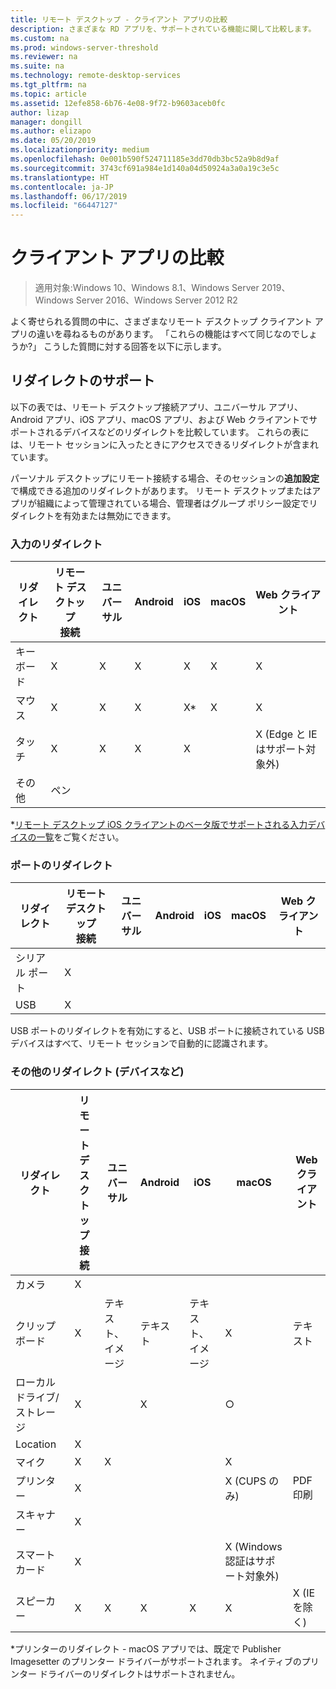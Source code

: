 ```yaml
---
title: リモート デスクトップ - クライアント アプリの比較
description: さまざまな RD アプリを、サポートされている機能に関して比較します。
ms.custom: na
ms.prod: windows-server-threshold
ms.reviewer: na
ms.suite: na
ms.technology: remote-desktop-services
ms.tgt_pltfrm: na
ms.topic: article
ms.assetid: 12efe858-6b76-4e08-9f72-b9603aceb0fc
author: lizap
manager: dongill
ms.author: elizapo
ms.date: 05/20/2019
ms.localizationpriority: medium
ms.openlocfilehash: 0e001b590f524711185e3dd70db3bc52a9b8d9af
ms.sourcegitcommit: 3743cf691a984e1d140a04d50924a3a0a19c3e5c
ms.translationtype: HT
ms.contentlocale: ja-JP
ms.lasthandoff: 06/17/2019
ms.locfileid: "66447127"
---
```

# <a name="compare-the-client-apps"></a>クライアント アプリの比較

>適用対象:Windows 10、Windows 8.1、Windows Server 2019、Windows Server 2016、Windows Server 2012 R2

よく寄せられる質問の中に、さまざまなリモート デスクトップ クライアント アプリの違いを尋ねるものがあります。 「これらの機能はすべて同じなのでしょうか?」 こうした質問に対する回答を以下に示します。

## <a name="redirection-support"></a>リダイレクトのサポート

以下の表では、リモート デスクトップ接続アプリ、ユニバーサル アプリ、Android アプリ、iOS アプリ、macOS アプリ、および Web クライアントでサポートされるデバイスなどのリダイレクトを比較しています。 これらの表には、リモート セッションに入ったときにアクセスできるリダイレクトが含まれています。 

パーソナル デスクトップにリモート接続する場合、そのセッションの**追加設定**で構成できる追加のリダイレクトがあります。 リモート デスクトップまたはアプリが組織によって管理されている場合、管理者はグループ ポリシー設定でリダイレクトを有効または無効にできます。

### <a name="input-redirection"></a>入力のリダイレクト

| リダイレクト | リモート デスクトップ<br> 接続 | ユニバーサル | Android | iOS | macOS |          Web クライアント           |
|-------------|-------------------------------|-----------|---------|-----|-------|-------------------------------|
|  キーボード   |               X               |     X     |    X    |  X  |   X   |               X               |
|    マウス    |               X               |     X     |    X    | X\* |   X   |               X               |
|    タッチ    |               X               |     X     |    X    |  X  |       | X (Edge と IE はサポート対象外) |
|    その他    |              ペン              |           |         |     |       |                               |

*[リモート デスクトップ iOS クライアントのベータ版でサポートされる入力デバイスの一覧](remote-desktop-ios.md#supported-input-devices)をご覧ください。

### <a name="port-redirection"></a>ポートのリダイレクト   

| リダイレクト | リモート デスクトップ <br>接続 | ユニバーサル | Android | iOS | macOS | Web クライアント |
|-------------|-------------------------------|-----------|---------|-----|-------|------------|
| シリアル ポート | X                             |           |         |     |       |            |
| USB         | X                             |           |         |     |       |            |

USB ポートのリダイレクトを有効にすると、USB ポートに接続されている USB デバイスはすべて、リモート セッションで自動的に認識されます。

### <a name="other-redirection-devices-etc"></a>その他のリダイレクト (デバイスなど)



| リダイレクト         | リモート デスクトップ接続 | ユニバーサル   | Android | iOS         | macOS                                    | Web クライアント    |
|---------------------|---------------------------|-------------|---------|-------------|------------------------------------------|---------------|
| カメラ             | X                         |             |         |             |                                          |               |
| クリップボード           | X                         | テキスト、イメージ | テキスト    | テキスト、イメージ | X                                        | テキスト          |
| ローカル ドライブ/ストレージ | X                         |             | X       |             | ○                                        |               |
| Location            | X                         |             |         |             |                                          |               |
| マイク         | X                         |X            |         |             | X                                        |               |
| プリンター            | X                         |             |         |             | X (CUPS のみ)                            | PDF 印刷     |
| スキャナー            | X                         |             |         |             |                                          |               |
| スマート カード         | X                         |             |         |             | X (Windows 認証はサポート対象外) |               |
| スピーカー            | X                         | X           | X       | X           | X                                        | X (IE を除く) |

*プリンターのリダイレクト - macOS アプリでは、既定で Publisher Imagesetter のプリンター ドライバーがサポートされます。 ネイティブのプリンター ドライバーのリダイレクトはサポートされません。

